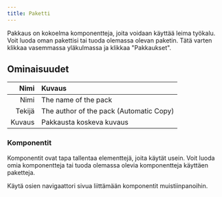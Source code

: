 ```yaml
---
title: Paketti
---
```


Pakkaus on kokoelma komponentteja, joita voidaan käyttää leima työkalu. Voit luoda oman pakettisi tai tuoda olemassa olevan paketin. Tätä varten klikkaa vasemmassa yläkulmassa ja klikkaa "Pakkaukset".

## Ominaisuudet

|   Nimi | Kuvaus                                                     |
| -----: | :--------------------------------------------------------- |
|   Nimi | The name of the pack                                       |
| Tekijä | The author of the pack (Automatic Copy) |
| Kuvaus | Pakkausta koskeva kuvaus                                   |

### Komponentit

Komponentit ovat tapa tallentaa elementtejä, joita käytät usein. Voit luoda omia komponentteja tai tuoda olemassa olevia komponentteja käyttäen paketteja.

Käytä osien navigaattori sivua liittämään komponentit muistiinpanoihin.
